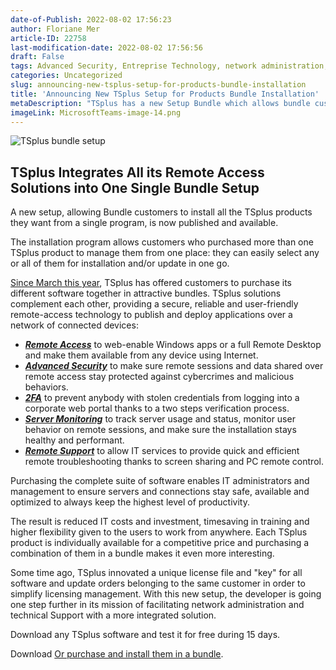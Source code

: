 ```yaml
---
date-of-Publish: 2022-08-02 17:56:23
author: Floriane Mer
article-ID: 22758
last-modification-date: 2022-08-02 17:56:56
draft: False
tags: Advanced Security, Entreprise Technology, network administration, Network Installation, network management, News, remote access, Remote Access setup, remote support, server monitoring
categories: Uncategorized
slug: announcing-new-tsplus-setup-for-products-bundle-installation
title: 'Announcing New TSplus Setup for Products Bundle Installation'
metaDescription: "TSplus has a new Setup Bundle which allows bundle customers to install and update all their TSplus products in a single user interface."
imageLink: MicrosoftTeams-image-14.png
---
```

![TSplus bundle setup](/images/MicrosoftTeams-image-14.png)
## TSplus Integrates All its Remote Access Solutions into One Single Bundle Setup


A new setup, allowing Bundle customers to install all the TSplus products they want from a single program, is now published and available.  

The installation program allows customers who purchased more than one TSplus product to manage them from one place: they can easily select any or all of them for installation and/or update in one go. 

[Since March this year](https://stats.newswire.com/x/html?final=aHR0cHM6Ly90c3BsdXMubmV0L3RzcGx1cy1pbnRyb2R1Y2VzLXNwZWNpYWwtcmVtb3RlLWFjY2Vzcy1idW5kbGVzLw&hit%2Csum=WyIzbDQ3Y20iLCIzbDQ3Y24iLCIzbDQ3Y28iXQ), TSplus has offered customers to purchase its different software together in attractive bundles. TSplus solutions complement each other, providing a secure, reliable and user-friendly remote-access technology to publish and deploy applications over a network of connected devices: 
* [***Remote Access***](https://stats.newswire.com/x/html?final=aHR0cHM6Ly90c3BsdXMtcmVtb3RlYWNjZXNzLmNvbS8&hit%2Csum=WyIzbDQ3Y3AiLCIzbDQ3Y3EiLCIzbDQ3Y28iXQ) to web-enable Windows apps or a full Remote Desktop and make them available from any device using Internet.
* [***Advanced Security***](https://stats.newswire.com/x/html?final=aHR0cHM6Ly90c3BsdXMtYWR2YW5jZWRzZWN1cml0eS5jb20v&hit%2Csum=WyIzbDQ3Y3IiLCIzbDQ3Y3MiLCIzbDQ3Y28iXQ) to make sure remote sessions and data shared over remote access stay protected against cybercrimes and malicious behaviors.
* [***2FA***](https://stats.newswire.com/x/html?final=aHR0cHM6Ly90c3BsdXMubmV0L3R3by1mYWN0b3ItYXV0aGVudGljYXRpb24v&hit%2Csum=WyIzbDQ3Y3QiLCIzbDQ3Y3UiLCIzbDQ3Y28iXQ) to prevent anybody with stolen credentials from logging into a corporate web portal thanks to a two steps verification process.
* [***Server Monitoring***](https://stats.newswire.com/x/html?final=aHR0cHM6Ly90c3BsdXMtc2VydmVybW9uaXRvcmluZy5jb20v&hit%2Csum=WyIzbDQ3Y3YiLCIzbDQ3Y3ciLCIzbDQ3Y28iXQ) to track server usage and status, monitor user behavior on remote sessions, and make sure the installation stays healthy and performant.
* [***Remote Support***](https://stats.newswire.com/x/html?final=aHR0cHM6Ly90c3BsdXMtcmVtb3Rlc3VwcG9ydC5jb20v&hit%2Csum=WyIzbDQ3Y3giLCIzbDQ3Y3kiLCIzbDQ3Y28iXQ) to allow IT services to provide quick and efficient remote troubleshooting thanks to screen sharing and PC remote control.


Purchasing the complete suite of software enables IT administrators and management to ensure servers and connections stay safe, available and optimized to always keep the highest level of productivity.  

The result is reduced IT costs and investment, timesaving in training and higher flexibility given to the users to work from anywhere. Each TSplus product is individually available for a competitive price and purchasing a combination of them in a bundle makes it even more interesting.  

Some time ago, TSplus innovated a unique license file and "key" for all software and update orders belonging to the same customer in order to simplify licensing management. With this new setup, the developer is going one step further in its mission of facilitating network administration and technical Support with a more integrated solution.  

Download any TSplus software and test it for free during 15 days.

Download
[Or purchase and install them in a bundle](https://stats.newswire.com/x/html?final=aHR0cHM6Ly90c3BsdXMubmV0L3ByaWNpbmcv&hit%2Csum=WyIzbDQ3ZDEiLCIzbDQ3ZDIiLCIzbDQ3Y28iXQ).  
